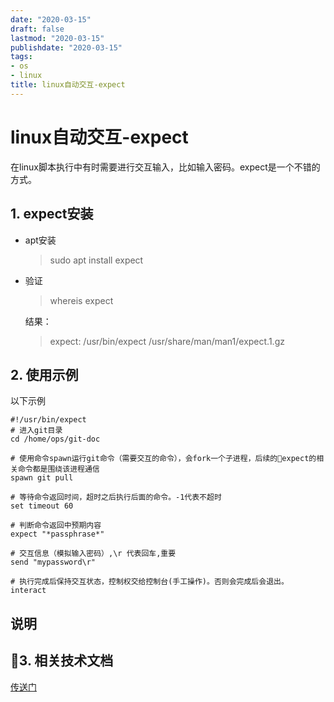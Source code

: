 ```yaml
---
date: "2020-03-15"
draft: false
lastmod: "2020-03-15"
publishdate: "2020-03-15"
tags:
- os
- linux
title: linux自动交互-expect
---
```


# linux自动交互-expect
在linux脚本执行中有时需要进行交互输入，比如输入密码。expect是一个不错的方式。

## 1. expect安装

* apt安装
    > sudo apt install expect

* 验证
    > whereis expect

    结果：
    > expect: /usr/bin/expect /usr/share/man/man1/expect.1.gz

## 2. 使用示例
以下示例
```
#!/usr/bin/expect
# 进入git目录
cd /home/ops/git-doc

# 使用命令spawn运行git命令（需要交互的命令），会fork一个子进程，后续的expect的相关命令都是围绕该进程通信
spawn git pull

# 等待命令返回时间，超时之后执行后面的命令。-1代表不超时
set timeout 60

# 判断命令返回中预期内容
expect "*passphrase*"

# 交互信息（模拟输入密码）,\r 代表回车,重要
send "mypassword\r"

# 执行完成后保持交互状态，控制权交给控制台(手工操作)。否则会完成后会退出。
interact
```

## 说明
## 3. 相关技术文档
[传送门](https://man.linuxde.net/expect1)